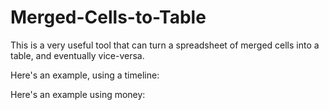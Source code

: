 # Merged-Cells-to-Table

This is a very useful tool that can turn a spreadsheet of merged cells into a table, and eventually vice-versa.

Here's an example, using a timeline:



Here's an example using money:

